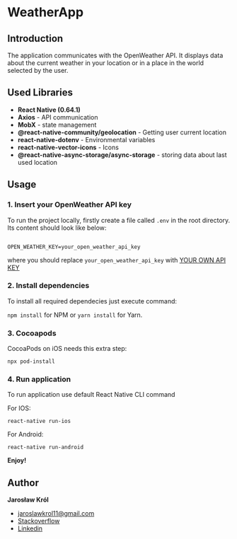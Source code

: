 # WeatherApp

## Introduction

The application communicates with the OpenWeather API. It displays data about the current weather in your location or in a place in the world selected by the user.

## Used Libraries

- **React Native (0.64.1)**
- **Axios** - API communication
- **MobX** - state management
- **@react-native-community/geolocation** - Getting user current location
- **react-native-dotenv** - Environmental variables
- **react-native-vector-icons** - Icons
- **@react-native-async-storage/async-storage** - storing data about last used location

## Usage

### 1. Insert your OpenWeather API key

To run the project locally, firstly create a file called `.env` in the root directory. Its content should look like below:

```

OPEN_WEATHER_KEY=your_open_weather_api_key

```

where you should replace `your_open_weather_api_key` with [YOUR OWN API KEY](https://home.openweathermap.org/api_keys)

### 2. Install dependencies

To install all required dependecies just execute command:

`npm install` for NPM or `yarn install` for Yarn.

### 3. Cocoapods

CocoaPods on iOS needs this extra step:

```
npx pod-install
```

### 4. Run application

To run application use default React Native CLI command

For IOS:

```
react-native run-ios
```

For Android:

```
react-native run-android
```

**Enjoy!**

## Author

**Jarosław Król**

* jaroslawkrol11@gmail.com
* [Stackoverflow](https://stackoverflow.com/users/6848233/jaroslaw-k)
* [Linkedin](https://www.linkedin.com/in/jaros%C5%82aw-kr%C3%B3l-1b464211a/)
